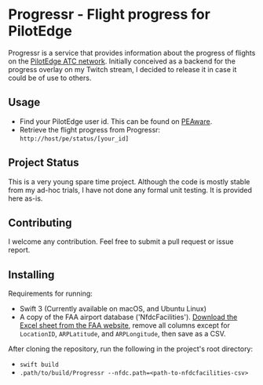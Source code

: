 # Progressr - Flight progress for PilotEdge

Progressr is a service that provides information about the progress of flights on the [PilotEdge ATC network](http://pilotedge.net). Initially conceived as a backend for the progress overlay on my Twitch stream, I decided to release it in case it could be of use to others. 

## Usage

* Find your PilotEdge user id. This can be found on [PEAware](http://peaware.pilotedge.net).
* Retrieve the flight progress from Progressr: ```http://host/pe/status/[your_id]```

## Project Status

This is a very young spare time project. Although the code is mostly stable from my ad-hoc trials, I have not done any formal unit testing. It is provided here as-is. 

## Contributing

I welcome any contribution. Feel free to submit a pull request or issue report.

## Installing

Requirements for running: 

* Swift 3 (Currently available on macOS, and Ubuntu Linux)
* A copy of the FAA airport database ('NfdcFacilities'). [Download the Excel sheet from the FAA website](https://www.faa.gov/airports/airport_safety/airportdata_5010/), remove all columns except for ```LocationID```, ```ARPLatitude```, and ```ARPLongitude```, then save as a CSV. 

After cloning the repository, run the following in the project's root directory:
* ```swift build```
* ```.path/to/build/Progressr --nfdc.path=<path-to-nfdcfacilities-csv>```